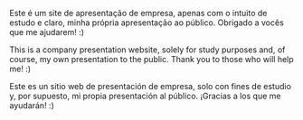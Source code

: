 Este é um site de apresentação de empresa, apenas com o intuito de estudo e claro, minha própria apresentação ao público. Obrigado a vocês que me ajudarem! :)

This is a company presentation website, solely for study purposes and, of course, my own presentation to the public. Thank you to those who will help me! :)

Este es un sitio web de presentación de empresa, solo con fines de estudio y, por supuesto, mi propia presentación al público. ¡Gracias a los que me ayudarán! :)
